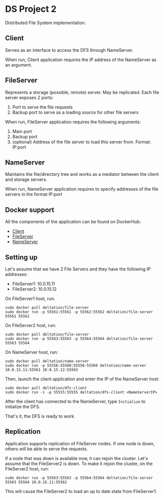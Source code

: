 # DS Project 2
Distributed File System implementation.

## Client
Serves as an interface to access the DFS through NameServer.

When run, Client application requires the IP address of the NameServer as an argument.

## FileServer
Represents a storage (possible, remote) server. May be replicated.
Each file server exposes 2 ports: 
1) Port to serve the file requests
2) Backup port to serve as a loading source for other file servers

When run, FileServer application requires the following arguments:
1) Main port
2) Backup port
3) (optional) Address of the file server to load this server from. Format: IP:port

## NameServer
Maintains the file/directory tree and works as a mediator between the client and storage servers.

When run, NameServer application requires to specify addresses of the file servers in the format IP:port

## Docker support
All the components of the application can be found on DockerHub:
- [Client](https://hub.docker.com/repository/docker/deltation/dfs-client)
- [FileServer](https://hub.docker.com/repository/docker/deltation/file-server)
- [NameServer](https://hub.docker.com/repository/docker/deltation/name-server)

## Setting up
Let's assume that we have 2 File Servers and they have the following IP addresses:
- FileServer1: 10.0.15.11
- FileServer2: 10.0.15.12

On FileServer1 host, run:
```
sudo docker pull deltation/file-server
sudo docker run -p 55561:55561 -p 55562:55562 deltation/file-server 55561 55562
```

On FileServer2 host, run:
```
sudo docker pull deltation/file-server
sudo docker run -p 55563:55563 -p 55564:55564 deltation/file-server 55563 55564
```

On NameServer host, run:
```
sudo docker pull deltation/name-server
sudo docker run -p 55556-55560:55556-55560 deltation/name-server 10.0.15.11:55561 10.0.15.12:55563
```

Then, launch the client application and enter the IP of the NameServer host:
```
sudo docker pull deltation/dfs-client
sudo docker run -i -p 55555:55555 deltation/dfs-client <NameServerIP>
``` 

After the client has connected to the NameServer, type `Initialize` to initialize the DFS.

That's it, the DFS is ready to work.

## Replication
Application supports replication of FileServer nodes. If one node is down, others will be able to serve the requests.

If a node that was down is available now, it can rejoin the cluster. Let's assume that the FileServer2 is down. To make it rejoin the cluster, on the FileServer2 host, run:
```
sudo docker run -p 55563:55563 -p 55564:55564 deltation/file-server 55563 55564 10.0.15.11:55562
```
This will cause the FileServer2 to load an up to date state from FileServer1.

